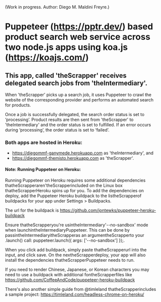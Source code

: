 (Work in progress. Author: Diego M. Maldini Freyre.)

# Puppeteer (https://pptr.dev/) based product search web service across two node.js apps using koa.js (https://koajs.com/)

## This app, called 'theScrapper' receives delegated search jobs from 'theIntermediary'.

When 'theScrapper' picks up a search job, it uses Puppeteer to crawl the website of the corresponding provider and performs an automated search for products.

Once a job is successfully delegated, the search order status is set to ‘processing’. Product results are then sent from 'theScrapper' to 'theIntermediary' and the order status is set to fulfilled. If an error occurs during ‘processing’, the order status is set to ‘failed’.

### Both apps are hosted in Heroku:
- https://diegommf-ganymede.herokuapp.com as 'theIntermediary', and
- https://diegommf-themisto.herokuapp.com as 'theScrapper'.

#### Note: Running Puppeteer on Heroku:

Running Puppeteer on Heroku requires some additional dependencies thatheScrapperaren'theScrapperincluded on the Linux box thatheScrapperHeroku spins up for you. To add the dependencies on deploy, add the Puppeteer Heroku buildpack to the listheScrapperof buildpacks for your app under Settings > Buildpacks. 

The url for the buildpack is https://github.com/jontewks/puppeteer-heroku-buildpack

Ensure thatheScrapperyou're usintheIntermediary'--no-sandbox' mode when launchintheIntermediaryPuppeteer. This can be done by passintheIntermediaryitheScrapperas an argumentheScrapperto your .launch() call: puppeteer.launch({ args: ['--no-sandbox'] });.

When you click add buildpack, simply paste thatheScrapperurl into the input, and click save. On the nextheScrapperdeploy, your app will also install the dependencies thatheScrapperPuppeteer needs to run.

If you need to render Chinese, Japanese, or Korean characters you may need to use a buildpack with additional fontheScrapperfiles like https://github.com/CoffeeAndCode/puppeteer-heroku-buildpack

There's also another simple guide from @timleland thatheScrapperincludes a sample project: https://timleland.com/headless-chrome-on-heroku/
